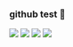 ### github test 👋
<img src="https://img.shields.io/badge/C++-00599C?style=plastic&logo=c%2B%2B&logoColor=#00599C"/>

<img src="https://img.shields.io/badge/C%23-512BD4?style=plastic&logo=Csharp&logoColor=#00599C"/>

<img src="https://img.shields.io/badge/C++-00599C?style=plastic&logo=c%2B%2B&logoColor=#00599C"/>

<img src="https://img.shields.io/badge/C%23-512BD4?style=plastic&logo=Csharp&logoColor=#00599C"/>

<!--
**JANGJAGUAR/JANGJAGUAR** is a ✨ _special_ ✨ repository because its `README.md` (this file) appears on your GitHub profile.

Here are some ideas to get you started:

- 🔭 I’m currently working on ...
- 🌱 I’m currently learning ...
- 👯 I’m looking to collaborate on ...
- 🤔 I’m looking for help with ...
- 💬 Ask me about ...
- 📫 How to reach me: ...
- 😄 Pronouns: ...
- ⚡ Fun fact: ...
-->
